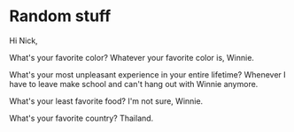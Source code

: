 # Random stuff

Hi Nick, 

What's your favorite color?
Whatever your favorite color is, Winnie.

What's your most unpleasant experience in your entire lifetime?
Whenever I have to leave make school and can't hang out with Winnie anymore.

What's your least favorite food?
I'm not sure, Winnie.

What's your favorite country?
Thailand.